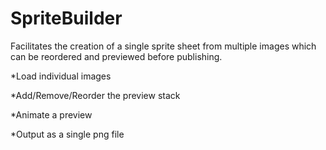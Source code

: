 SpriteBuilder
=============

Facilitates the creation of a single sprite sheet from multiple images which can be reordered and previewed before publishing.

*Load individual images

*Add/Remove/Reorder the preview stack

*Animate a preview

*Output as a single png file

